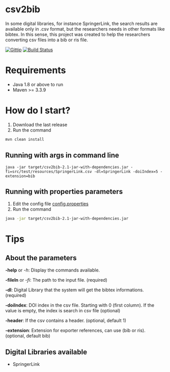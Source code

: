 # csv2bib
In some digital libraries, for instance SpringerLink, the search results are available only in .csv format, but the researchers needs in other formats like bibtex. In this sense, this project was created to help the researchers converting csv files into a bib or ris file.

[![Gittip](https://img.shields.io/badge/Latest%20stable-2.1-green.svg?style=flat-squared)]()
[![Build Status](https://travis-ci.org/jacksonpradolima/csv2bib.svg?branch=master)](https://travis-ci.org/jacksonpradolima/csv2bib)

# Requirements

- Java 1.8 or above to run
- Maven >= 3.3.9

# How do I start?

1. Download the last release
2. Run the command
```bash
mvn clean install
```

## Running with args in command line
```
java -jar target/csv2bib-2.1-jar-with-dependencies.jar -fi=src/test/resources/SpringerLink.csv -dl=SpringerLink -doiIndex=5 -extension=bib
```

## Running with properties parameters

1. Edit the config file [config.properties](config.properties)
2. Run the command
```bash
java -jar target/csv2bib-2.1-jar-with-dependencies.jar 
```
 
 # Tips
## About the parameters

**-help** or *-h*: Display the commands available.

**-fileIn** or *-fi*: The path to the input file. (required)

**-dl**: Digital Library that the system will get the bibtex informations. (required)

**-doiIndex**: DOI index in the csv file. Starting with 0 (first column). If the value is empty, the index is search in csv file (optional)

**-header**: If the csv contains a header. (optional, default 1)

**-extension**: Extension for exporter references, can use (bib or ris). (optional, default bib) 

## Digital Libraries available
- SpringerLink
